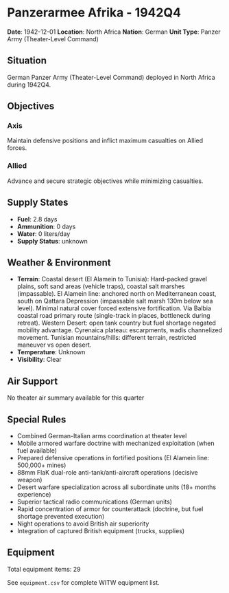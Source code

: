 # Panzerarmee Afrika - 1942Q4

**Date**: 1942-12-01
**Location**: North Africa
**Nation**: German
**Unit Type**: Panzer Army (Theater-Level Command)

## Situation

German Panzer Army (Theater-Level Command) deployed in North Africa during 1942Q4.

## Objectives

### Axis
Maintain defensive positions and inflict maximum casualties on Allied forces.

### Allied
Advance and secure strategic objectives while minimizing casualties.

## Supply States

- **Fuel**: 2.8 days
- **Ammunition**: 0 days
- **Water**: 0 liters/day
- **Supply Status**: unknown

## Weather & Environment

- **Terrain**: Coastal desert (El Alamein to Tunisia): Hard-packed gravel plains, soft sand areas (vehicle traps), coastal salt marshes (impassable). El Alamein line: anchored north on Mediterranean coast, south on Qattara Depression (impassable salt marsh 130m below sea level). Minimal natural cover forced extensive fortification. Via Balbia coastal road primary route (single-track in places, bottleneck during retreat). Western Desert: open tank country but fuel shortage negated mobility advantage. Cyrenaica plateau: escarpments, wadis channelized movement. Tunisian mountains/hills: different terrain, restricted maneuver vs open desert.
- **Temperature**: Unknown
- **Visibility**: Clear

## Air Support

No theater air summary available for this quarter

## Special Rules

- Combined German-Italian arms coordination at theater level
- Mobile armored warfare doctrine with mechanized exploitation (when fuel available)
- Prepared defensive operations in fortified positions (El Alamein line: 500,000+ mines)
- 88mm FlaK dual-role anti-tank/anti-aircraft operations (decisive weapon)
- Desert warfare specialization across all subordinate units (18+ months experience)
- Superior tactical radio communications (German units)
- Rapid concentration of armor for counterattack (doctrine, but fuel shortage prevented execution)
- Night operations to avoid British air superiority
- Integration of captured British equipment (trucks, supplies)

## Equipment

Total equipment items: 29

See `equipment.csv` for complete WITW equipment list.
